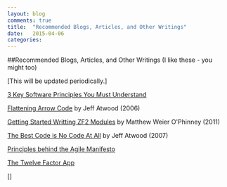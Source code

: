```yaml
---
layout: blog
comments: true
title:  "Recommended Blogs, Articles, and Other Writings"
date:   2015-04-06
categories:
---
```


##Recommended Blogs, Articles, and Other Writings (I like these - you might too)

[This will be updated periodically.]

[3 Key Software Principles You Must Understand](http://code.tutsplus.com/tutorials/3-key-software-principles-you-must-understand--net-25161)

[Flattening Arrow Code](http://blog.codinghorror.com/flattening-arrow-code/) by Jeff Atwood (2006)

[Getting Started Writting ZF2 Modules](https://mwop.net/blog/267-Getting-started-writing-ZF2-modules.html) by Matthew Weier O'Phinney (2011)

[The Best Code is No Code At All](http://blog.codinghorror.com/the-best-code-is-no-code-at-all/) by Jeff Atwood (2007)

[Principles behind the Agile Manifesto](http://agilemanifesto.org/principles.html)

[The Twelve Factor App](http://12factor.net/)

[]